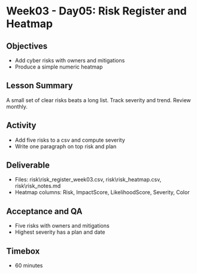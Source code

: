 # Week03 - Day05: Risk Register and Heatmap

## Objectives
- Add cyber risks with owners and mitigations
- Produce a simple numeric heatmap

## Lesson Summary
A small set of clear risks beats a long list. Track severity and trend. Review monthly.

## Activity
- Add five risks to a csv and compute severity
- Write one paragraph on top risk and plan

## Deliverable
- Files: risk\risk_register_week03.csv, risk\risk_heatmap.csv, risk\risk_notes.md
- Heatmap columns: Risk, ImpactScore, LikelihoodScore, Severity, Color

## Acceptance and QA
- Five risks with owners and mitigations
- Highest severity has a plan and date

## Timebox
- 60 minutes

